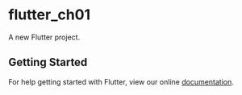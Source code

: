 # flutter_ch01

A new Flutter project.

## Getting Started

For help getting started with Flutter, view our online
[documentation](https://flutter.io/).
